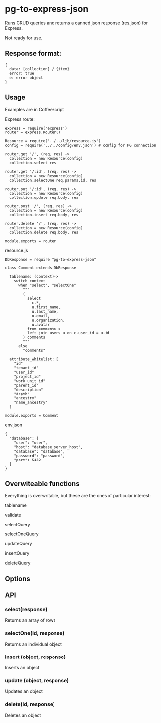 # pg-to-express-json

Runs CRUD queries and returns a canned json response (res.json) for Express.

Not ready for use.

## Response format:
```
{
  data: [collection] / {item}
  error: true
  e: error object
}
```

## Usage

Examples are in Coffeescript

Express route:

```
express = require('express')
router = express.Router()

Resource = require('../../lib/resource.js')
config = require('../../config/env.json') # config for PG connection

router.get '/', (req, res) ->
  collection = new Resource(config)
  collection.select res

router.get '/:id', (req, res) ->
  collection = new Resource(config)
  collection.selectOne req.params.id, res

router.put '/:id', (req, res) ->
  collection = new Resource(config)
  collection.update req.body, res

router.post '/', (req, res) ->
  collection = new Resource(config)
  collection.insert req.body, res

router.delete '/', (req, res) ->
  collection = new Resource(config)
  collection.delete req.body, res

module.exports = router
```

resource.js

```
DbResponse = require "pg-to-express-json"

class Comment extends DbResponse

  tablename: (context)->
    switch context
      when "select", "selectOne"
        """
        (
          select
            c.*,
            u.first_name,
            u.last_name,
            u.email,
            u.organization,
            u.avatar
          from comments c
          left join users u on c.user_id = u.id
        ) comments
        """
      else
        "comments"

  attribute_whitelist: [
    "id"
    "tenant_id"
    "user_id"
    "project_id"
    "work_unit_id"
    "parent_id"
    "description"
    "depth"
    "ancestry"
    "name_ancestry"
  ]

module.exports = Comment

```



env.json
```
{
  "database": {
    "user": "user",
    "host": "database_server_host",
    "database": "database",
    "password": "password",
    "port": 5432
  }
}
```



## Overwiteable functions

Everything is overwritable, but these are the ones of particular interest:

tablename

validate

selectQuery

selectOneQuery

updateQuery

insertQuery

deleteQuery

## Options


## API

### select(response)

Returns an array of rows

### selectOne(id, response)

Returns an individual object

### insert (object, response)

Inserts an object

### update (object, response)

Updates an object

### delete(id, response)

Deletes an object
